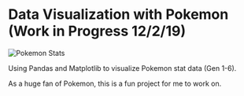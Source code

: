 # Data Visualization with Pokemon (Work in Progress 12/2/19)

![Pokemon Stats](https://img.rankedboost.com/wp-content/uploads/2018/10/Pokemon-Lets-Go-Stats.jpg)

Using Pandas and Matplotlib to visualize Pokemon stat data (Gen 1-6).

As a huge fan of Pokemon, this is a fun project for me to work on.
